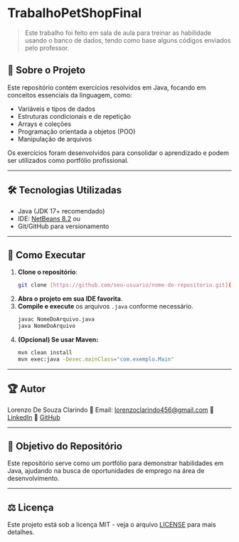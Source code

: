 # TrabalhoPetShopFinal

> Este trabalho foi feito em sala de aula para treinar as habilidade usando o banco de dados, tendo como base alguns códigos enviados pelo professor.
## 📌 Sobre o Projeto

Este repositório contém exercícios resolvidos em Java, focando em conceitos essenciais da linguagem, como:

- Variáveis e tipos de dados
- Estruturas condicionais e de repetição
- Arrays e coleções
- Programação orientada a objetos (POO)
- Manipulação de arquivos


Os exercícios foram desenvolvidos para consolidar o aprendizado e podem ser utilizados como portfólio profissional.

---
## 🛠️ Tecnologias Utilizadas

- Java (JDK 17+ recomendado)
- IDE: [NetBeans  8.2]( https://netbeans.apache.org/front/main/download/) ou 
- Git/GitHub para versionamento

---

## 🚀 Como Executar

1. **Clone o repositório**:
   ```bash
   git clone [https://github.com/seu-usuario/nome-do-repositorio.git](https://github.com/xLorenzoSCx/TrabalhoPetShopFinal)
   ```
2. **Abra o projeto em sua IDE favorita**.
3. **Compile e execute** os arquivos `.java` conforme necessário.
   ```bash
   javac NomeDoArquivo.java
   java NomeDoArquivo
   ```
4. **(Opcional) Se usar Maven:**
   ```bash
   mvn clean install
   mvn exec:java -Dexec.mainClass="com.exemplo.Main"
   ```
---


## 🏆 Autor

Lorenzo De Souza Clarindo
📧 Email: lorenzoclarindo456@gmail.com
🔗 [LinkedIn](https://www.linkedin.com/in/lorenzo-clarindo-022a72324/)
🔗 [GitHub](https://github.com/xLorenzoSCx)


---



## 🎯 Objetivo do Repositório

Este repositório serve como um portfólio para demonstrar habilidades em Java, ajudando na busca de oportunidades de emprego na área de desenvolvimento.

---

## ⚖️ Licença

Este projeto está sob a licença MIT - veja o arquivo [LICENSE](LICENSE) para mais detalhes.
